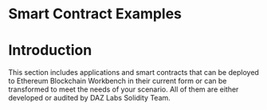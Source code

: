 # Smart Contract Examples
# Introduction
<p>This section includes applications and smart contracts that can be deployed to Ethereum Blockchain Workbench in their current form or can be transformed to meet the needs of your scenario. All of them are either developed or audited by DAZ Labs Solidity Team.</p>
